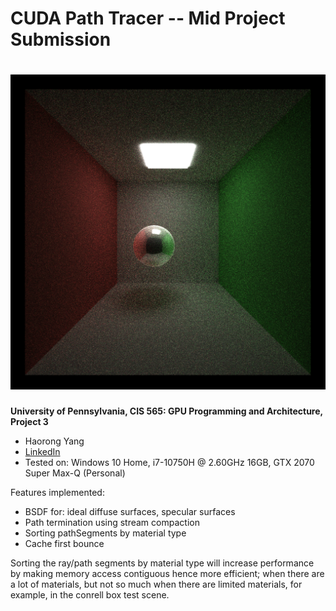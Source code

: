 CUDA Path Tracer -- Mid Project Submission 
================

# ![cornell](img/mid_project_cornell.png)

**University of Pennsylvania, CIS 565: GPU Programming and Architecture, Project 3**
* Haorong Yang
* [LinkedIn](https://www.linkedin.com/in/haorong-henry-yang/)
* Tested on: Windows 10 Home, i7-10750H @ 2.60GHz 16GB, GTX 2070 Super Max-Q (Personal)

Features implemented:
* BSDF for: ideal diffuse surfaces, specular surfaces
* Path termination using stream compaction
* Sorting pathSegments by material type
* Cache first bounce

Sorting the ray/path segments by material type will increase performance by making memory access contiguous hence more efficient; when there are a lot of materials, but not so much when there are limited materials, for example, in the conrell box test scene.

